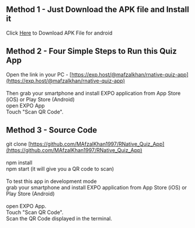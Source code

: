 ## Method 1 - Just Download the APK file and Install it
Click [Here](https://expo.io/builds/af74b683-6ca4-4a20-bd0f-ce63f2d751b5) to Download APK File for android


## Method 2 - Four Simple Steps to Run this Quiz App
Open the link in your PC - [https://exp.host/@mafzalkhan/rnative-quiz-app](https://exp.host/@mafzalkhan/rnative-quiz-app)
<br/><br/>
Then grab your smartphone and install EXPO application from App Store (iOS) or Play Store (Android)
<br/>
open EXPO App
<br/>
Touch "Scan QR Code".

## Method 3 - Source Code
git clone [https://github.com/MAfzalKhan1997/RNative_Quiz_App](https://github.com/MAfzalKhan1997/RNative_Quiz_App)
<br/><br/>
npm install
<br/>
npm start (it will give you a QR code to scan)
<br/><br/>
To test this app in development mode
<br/>
grab your smartphone and install EXPO application from App Store (iOS) or Play Store (Android)
<br/><br/>
open EXPO App.
<br/>
Touch "Scan QR Code".
<br/>
Scan the QR Code displayed in the terminal.
